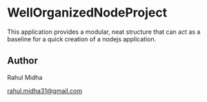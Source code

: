 # WellOrganizedNodeProject

This application provides a modular, neat structure that can act as a baseline for a quick creation of a nodejs application.

## Author
Rahul Midha

rahul.midha31@gmail.com